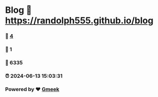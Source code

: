 # Blog :link: https://randolph555.github.io/blog 
### :page_facing_up: [4](https://randolph555.github.io/blog/tag.html) 
### :speech_balloon: 1 
### :hibiscus: 6335 
### :alarm_clock: 2024-06-13 15:03:31 
### Powered by :heart: [Gmeek](https://github.com/Meekdai/Gmeek)
